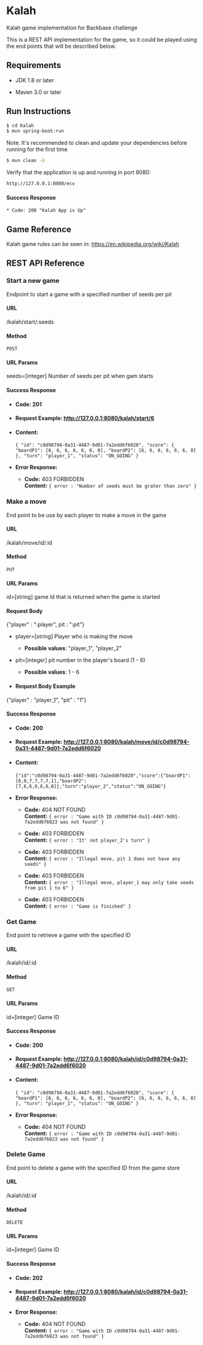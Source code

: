 # Kalah
Kalah game implementation for Backbase challenge

This is a REST API implementation for the game, so it could be played using the end points that will be described below.


## Requirements

* JDK 1.8 or later

* Maven 3.0 or later


## Run Instructions

```sh
$ cd Kalah
$ mvn spring-boot:run
```

Note: It's recommended to clean and update your dependencies before running for the first time

```sh
$ mvn clean -U
```

Verify that the application is up and running in port 8080:
```sh
http://127.0.0.1:8080/ecv
```
#### Success Response

	* Code: 200 "Kalah App is Up"

## Game Reference
Kalah game rules can be seen in: https://en.wikipedia.org/wiki/Kalah

## REST API Reference


### Start a new game
Endpoint to start a game with a specified number of seeds per pit

#### URL

/kalah/start/:seeds

#### Method

`POST`

#### URL Params

seeds=[integer] Number of seeds per pit when gam starts

#### Success Response

* #### Code: 201

* #### Request Example: http://127.0.0.1:8080/kalah/start/6

* #### Content: 
  `{
    "id": "c0d98794-0a31-4487-9d01-7a2edd6f6020",
      "score": {
          "boardP1": [6, 6, 6, 6, 6, 6, 0],
          "boardP2": [6, 6, 6, 6, 6, 6, 0]
      },
      "turn": "player_1",
      "status": "ON_GOING"
    }`
    
* **Error Response:**

  * **Code:** 403 FORBIDDEN <br />
    **Content:** `{ error : "Number of seeds must be grater than zero" }`

### Make a move
End point to be use by each player to make a move in the game

#### URL

/kalah/move/id/:id

#### Method

`PUT`

#### URL Params

id=[string] game Id that is returned when the game is started

#### Request Body

{"player" : ":player", pit : ":pit"}

* player=[string] Player who is making the move
  * **Possible values**: "player_1", "player_2"
* pit=[integer] pit number in the player's board (1 - 6)
  * **Possible values**: 1 - 6

* #### Request Body Example

{"player" : "player_1", "pit" : "1"}


#### Success Response

* #### Code: 200

* #### Request Example: http://127.0.0.1:8080/kalah/move/id/c0d98794-0a31-4487-9d01-7a2edd6f6020


* #### Content: 
  `{"id":"c0d98794-0a31-4487-9d01-7a2edd6f6020","score":{"boardP1":[6,0,7,7,7,7,1],"boardP2":[7,6,6,6,6,6,0]},"turn":"player_2","status":"ON_GOING"}`
    
* **Error Response:**

  * **Code:** 404 NOT FOUND <br />
    **Content:** `{ error : "Game with ID c0d98794-0a31-4487-9d01-7a2edd6f6023 was not found" }`

  * **Code:** 403 FORBIDDEN <br />
    **Content:** `{ error : "It' not player_2's turn" }`
    
  * **Code:** 403 FORBIDDEN <br />
	**Content:** `{ error : "Illegal move, pit 1 does not have any seeds" }`
    
  * **Code:** 403 FORBIDDEN <br />
    **Content:** `{ error : "Illegal move, player_1 may only take seeds from pit 1 to 6" }`
    
  * **Code:** 403 FORBIDDEN <br />
    **Content:** `{ error : "Game is finished" }`
   

### Get Game
End point to retrieve a game with the specified ID

#### URL

/kalah/id/:id

#### Method

`GET`

#### URL Params

id=[integer] Game ID

#### Success Response

* #### Code: 200

* #### Request Example: http://127.0.0.1:8080/kalah/id/c0d98794-0a31-4487-9d01-7a2edd6f6020

* #### Content: 
  `{
    "id": "c0d98794-0a31-4487-9d01-7a2edd6f6020",
      "score": {
          "boardP1": [6, 6, 6, 6, 6, 6, 0],
          "boardP2": [6, 6, 6, 6, 6, 6, 0]
      },
      "turn": "player_1",
      "status": "ON_GOING"
    }`
    
* **Error Response:**

  * **Code:** 404 NOT FOUND <br />
    **Content:** `{ error : "Game with ID c0d98794-0a31-4487-9d01-7a2edd6f6023 was not found" }`
 
### Delete Game
End point to delete a game with the specified ID from the game store
#### URL

/kalah/id/:id

#### Method

`DELETE`

#### URL Params

id=[integer] Game ID

#### Success Response

* #### Code: 202

* #### Request Example: http://127.0.0.1:8080/kalah/id/c0d98794-0a31-4487-9d01-7a2edd6f6020

* **Error Response:**

  * **Code:** 404 NOT FOUND <br />
    **Content:** `{ error : "Game with ID c0d98794-0a31-4487-9d01-7a2edd6f6023 was not found" }`

